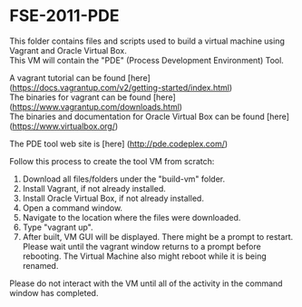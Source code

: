 # FSE-2011-PDE
This folder contains files and scripts used to build a virtual machine using Vagrant and Oracle Virtual Box.  
This VM will contain the "PDE" (Process Development Environment) Tool.

A vagrant tutorial can be found [here] (https://docs.vagrantup.com/v2/getting-started/index.html)  
The binaries for vagrant can be found [here] (https://www.vagrantup.com/downloads.html)  
The binaries and documentation for Oracle Virtual Box can be found [here] (https://www.virtualbox.org/) 

The PDE tool web site is [here] (http://pde.codeplex.com/)

Follow this process to create the tool VM from scratch:  
1. Download all files/folders under the "build-vm" folder.  
2. Install Vagrant, if not already installed.  
3. Install Oracle Virtual Box, if not already installed.  
4. Open a command window.  
5. Navigate to the location where the files were downloaded.  
6. Type "vagrant up".  
7. After built, VM GUI will be displayed.
There might be a prompt to restart. 
Please wait until the vagrant window returns to a prompt before rebooting.
The Virtual Machine also might reboot while it is being renamed.  

Please do not interact with the VM until all of the activity in the command window has completed.  

